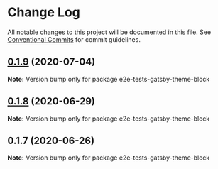 # Change Log

All notable changes to this project will be documented in this file.
See [Conventional Commits](https://conventionalcommits.org) for commit guidelines.

## [0.1.9](https://github.com/reflexjs/reflex/compare/e2e-tests-gatsby-theme-block@0.1.8...e2e-tests-gatsby-theme-block@0.1.9) (2020-07-04)

**Note:** Version bump only for package e2e-tests-gatsby-theme-block





## [0.1.8](https://github.com/reflexjs/reflex/compare/e2e-tests-gatsby-theme-block@0.1.7...e2e-tests-gatsby-theme-block@0.1.8) (2020-06-29)

**Note:** Version bump only for package e2e-tests-gatsby-theme-block





## 0.1.7 (2020-06-26)

**Note:** Version bump only for package e2e-tests-gatsby-theme-block
